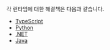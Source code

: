 각 런타임에 대한 해결책은 다음과 같습니다.

- [TypeScript](./typescript/README.md)
- [Python](./python/README.md)
- [.NET](./dotnet/)
- [Java](./java/README.md)
